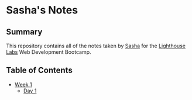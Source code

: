 # Sasha's Notes

## Summary

This repository contains all of the notes taken by [Sasha](https://github.com/sashamahalia) for the [Lighthouse Labs](https://www.lighthouselabs.ca/) Web Development Bootcamp.

## Table of Contents

* [Week 1](/Week_1)
  * [Day 1](/Week_1/Day_1)